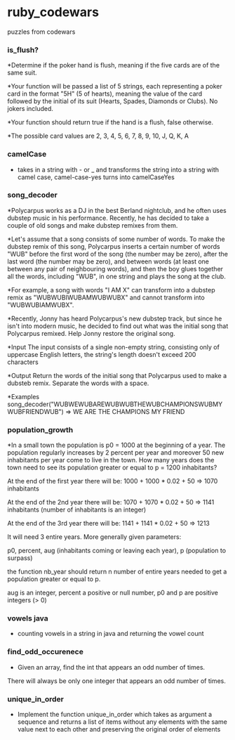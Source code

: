 # ruby_codewars
puzzles from codewars

### is_flush?
*Determine if the poker hand is flush, meaning if the five cards are of the same suit.

*Your function will be passed a list of 5 strings, each representing a poker card in the format "5H" (5 of hearts), meaning the value of the card followed by the initial of its suit (Hearts, Spades, Diamonds or Clubs). No jokers included.

*Your function should return true if the hand is a flush, false otherwise.

*The possible card values are 2, 3, 4, 5, 6, 7, 8, 9, 10, J, Q, K, A

### camelCase
* takes in a string with - or _ and transforms the string into a string with camel case, camel-case-yes turns into camelCaseYes


### song_decoder

*Polycarpus works as a DJ in the best Berland nightclub, and he often uses dubstep music in his performance. Recently, he has decided to take a couple of old songs and make dubstep remixes from them.

*Let's assume that a song consists of some number of words. To make the dubstep remix of this song, Polycarpus inserts a certain number of words "WUB" before the first word of the song (the number may be zero), after the last word (the number may be zero), and between words (at least one between any pair of neighbouring words), and then the boy glues together all the words, including "WUB", in one string and plays the song at the club.

*For example, a song with words "I AM X" can transform into a dubstep remix as "WUBWUBIWUBAMWUBWUBX" and cannot transform into "WUBWUBIAMWUBX".

*Recently, Jonny has heard Polycarpus's new dubstep track, but since he isn't into modern music, he decided to find out what was the initial song that Polycarpus remixed. Help Jonny restore the original song.

*Input
The input consists of a single non-empty string, consisting only of uppercase English letters, the string's length doesn't exceed 200 characters

*Output
Return the words of the initial song that Polycarpus used to make a dubsteb remix. Separate the words with a space.

*Examples
song_decoder("WUBWEWUBAREWUBWUBTHEWUBCHAMPIONSWUBMYWUBFRIENDWUB")
    =>  WE ARE THE CHAMPIONS MY FRIEND


### population_growth

*In a small town the population is p0 = 1000 at the beginning of a year. The population regularly increases by 2 percent per year and moreover 50 new inhabitants per year come to live in the town. How many years does the town need to see its population greater or equal to p = 1200 inhabitants?

At the end of the first year there will be: 
1000 + 1000 * 0.02 + 50 => 1070 inhabitants

At the end of the 2nd year there will be: 
1070 + 1070 * 0.02 + 50 => 1141 inhabitants (number of inhabitants is an integer)

At the end of the 3rd year there will be:
1141 + 1141 * 0.02 + 50 => 1213

It will need 3 entire years.
More generally given parameters:

p0, percent, aug (inhabitants coming or leaving each year), p (population to surpass)

the function nb_year should return n number of entire years needed to get a population greater or equal to p.

aug is an integer, percent a positive or null number, p0 and p are positive integers (> 0)

### vowels java
* counting vowels in a string in java and returning the vowel count

### find_odd_occurenece
* Given an array, find the int that appears an odd number of times.

There will always be only one integer that appears an odd number of times.


### unique_in_order
* Implement the function unique_in_order which takes as argument a sequence and returns a list of items 
without any elements with the same value next to each other and preserving the original order of 
elements
